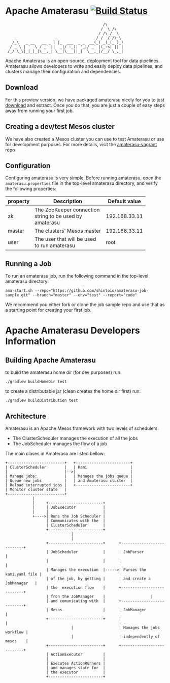 <!--
  ~ Licensed to the Apache Software Foundation (ASF) under one or more
  ~ contributor license agreements.  See the NOTICE file distributed with
  ~ this work for additional information regarding copyright ownership.
  ~ The ASF licenses this file to You under the Apache License, Version 2.0
  ~ (the "License"); you may not use this file except in compliance with
  ~ the License.  You may obtain a copy of the License at
  ~
  ~      http://www.apache.org/licenses/LICENSE-2.0
  ~
  ~ Unless required by applicable law or agreed to in writing, software
  ~ distributed under the License is distributed on an "AS IS" BASIS,
  ~ WITHOUT WARRANTIES OR CONDITIONS OF ANY KIND, either express or implied.
  ~ See the License for the specific language governing permissions and
  ~ limitations under the License.
  -->
# Apache Amaterasu [![Build Status](https://travis-ci.org/apache/incubator-amaterasu.svg?branch=master)](https://travis-ci.org/apache/incubator-amaterasu)

                                               /\
                                              /  \ /\
                                             / /\ /  \
        _                 _                 / /  / /\ \   
       /_\   _ __   __ _ | |_  ___  _ _  __(_( _(_(_ )_) 
      / _ \ | '  \ / _` ||  _|/ -_)| '_|/ _` |(_-<| || |
     /_/ \_\|_|_|_|\__,_| \__|\___||_|  \__,_|/__/ \_,_|
                                                        

Apache Amaterasu is an open-source, deployment tool for data pipelines. Amaterasu allows developers to write and easily deploy data pipelines, and clusters manage their configuration and dependencies.

## Download

For this preview version, we have packaged amaterasu nicely for you to just [download](https://s3-ap-southeast-2.amazonaws.com/amaterasu/amaterasu.tgz) and extract.
Once you do that, you are just a couple of easy steps away from running your first job.

## Creating a dev/test Mesos cluster

We have also created a Mesos cluster you can use to test Amaterasu or use for development purposes.
For more details, visit the [amaterasu-vagrant](https://github.com/shintoio/amaterasu-vagrant) repo

## Configuration

Configuring amaterasu is very simple. Before running amaterasu, open the `amaterasu.properties` file in the top-level amaterasu directory, and verify the following properties:

| property   | Description                | Default value  |
| ---------- | -------------------------- | -------------- |
| zk         | The ZooKeeper connection<br> string to be used by<br> amaterasu | 192.168.33.11  |
| master     | The clusters' Mesos master | 192.168.33.11  |
| user       | The user that will be used<br> to run amaterasu | root           |

## Running a Job

To run an amaterasu job, run the following command in the top-level amaterasu directory:

```
ama-start.sh --repo="https://github.com/shintoio/amaterasu-job-sample.git" --branch="master" --env="test" --report="code" 
```

We recommend you either fork or clone the job sample repo and use that as a starting point for creating your first job.

# Apache Amaterasu Developers Information 

## Building Apache Amaterasu

to build the amaterasu home dir (for dev purposes) run:
```
./gradlew buildHomeDir test
```

to create a distributable jar (clean creates the home dir first) run:
```
./gradlew buildDistribution test
```

## Architecture

Amaterasu is an Apache Mesos framework with two levels of schedulers:

* The ClusterScheduler manages the execution of all the jobs
* The JobScheduler manages the flow of a job

The main clases in Amateraso are listed bellow:

    +-------------------------+   +------------------------+
    | ClusterScheduler        |   | Kami                   |
    |                         |-->|                        |
    | Manage jobs:            |   | Manages the jobs queue |
    | Queue new jobs          |   | and Amaterasu cluster  |
    | Reload interrupted jobs |   +------------------------+
    | Monitor cluster state   |
    +-------------------------+
                |
                |     +------------------------+
                |     | JobExecutor            |
                |     |                        |
                +---->| Runs the Job Scheduler |
                      | Communicates with the  |
                      | ClusterScheduler       |
                      +------------------------+
                                 |
                                 |
                      +------------------------+      +---------------------------+                      
                      | JobScheduler           |      | JobParser                 |
                      |                        |      |                           |
                      | Manages the execution  |----->| Parses the kami.yaml file |
                      | of the job, by getting |      | and create a JobManager   |
                      | the  execution flow    |      +---------------------------+
                      | fron the JobManager    |                    |
                      | and comunicating with  |      +---------------------------+
                      | Mesos                  |      | JobManager                |                      
                      +------------------------+      |                           |
                                 |                    | Manages the jobs workflow |
                                 |                    | independently of mesos    |
                      +------------------------+      +---------------------------+
                      | ActionExecutor         |
                      |                        |
                      | Executes ActionRunners |
                      | and manages state for  |
                      | the executor           |
                      +------------------------+

                      

